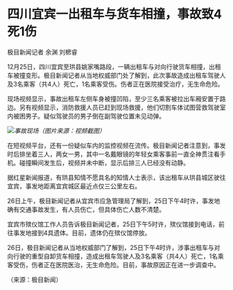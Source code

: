 # 四川宜宾一出租车与货车相撞，事故致4死1伤

极目新闻记者 余渊 刘楒睿

12月25日，四川宜宾至珙县姚家嘴路段，一辆出租车与对向行驶货车相撞，出租车被撞变形。极目新闻记者从当地权威部门处了解到，此次事故造成出租车驾驶人及3名乘客（共4人）死亡，1名乘客受伤。伤者正在医院接受治疗，无生命危险。

现场视频显示，事故出租车左侧车身被撞凹陷，至少三名乘客被拉出车厢安置于路边。另有视频显示，消防救援人员已赶到现场救援，他们切割车体试图营救驾驶室内被困男子。疑似驾驶员的男子倒在副驾驶位置未见动弹。

![](https://inews.gtimg.com/newsapp_bt/0/15577206318/1000)_事故现场（图片来源：视频截图）_

在短视频平台，还有一份疑似车内的监控视频在流传。极目新闻记者注意到，事发时后排坐着三人，两女一男，其中一名戴眼镜的年轻女乘客事前一直全神贯注看手机。碰撞瞬间发生后，视频并未中断，显示后排三人已经没有动静。

据红星新闻报道，有珙县知情不愿具名的知情人士表示，该出租车从珙县城区驶往宜宾，事发地距离宜宾城区最近点仅三公里左右。

26日上午，极目新闻记者从宜宾市应急管理局了解到，25日下午4时许，事发地确有交通事故发生，有人员伤亡，但具体伤亡人数不清楚。

宜宾市殡仪馆工作人员告诉极目新闻记者，25日下午5时许，殡仪馆接到电话，前往事发地接到4具遗体。目前，遗体仍在殡仪馆停放。

26日，极目新闻记者从当地权威部门了解到，25日下午4时许，涉事出租车与对向行驶的重型自卸货车相撞，造成出租车驾驶人及3名乘客（共4人）死亡，1名乘客受伤，伤者正在医院医治，无生命危险。目前，事故原因正在进一步调查中。

（来源：极目新闻）


